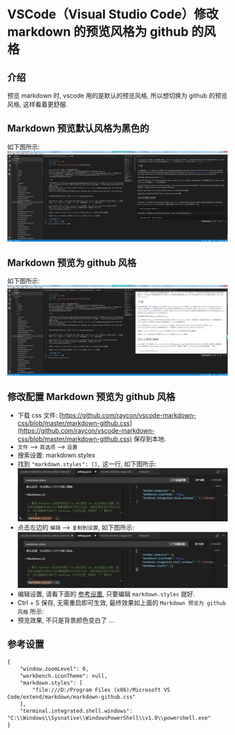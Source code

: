 # VSCode（Visual Studio Code）修改 markdown 的预览风格为 github 的风格

## 介绍
预览 markdown 时, vscode 用的是默认的预览风格, 所以想切换为 github 的预览风格, 这样看着更舒服.

## Markdown 预览默认风格为黑色的
如下图所示: ![](img/vscode-markdown-preview-default-style-example-1.png)

## Markdown 预览为 github 风格
如下图所示: ![](img/vscode-markdown-preview-github-style-example-1.png)

## 修改配置 Markdown 预览为 github 风格
* 下载 css 文件: [https://github.com/raycon/vscode-markdown-css/blob/master/markdown-github.css](https://github.com/raycon/vscode-markdown-css/blob/master/markdown-github.css) 保存到本地.
* `文件` --> `首选项` --> `设置`
* 搜索设置: markdown.styles
* 找到 `"markdown.styles": [],` 这一行, 如下图所示: ![](img/vscode-setting-markdown-preview-style-1.png)
* 点击左边的 `编辑` --> `复制到设置`, 如下图所示: ![](img/vscode-setting-markdown-preview-style-2.png)
* 编辑设置, 请看下面的 [参考设置](#参考设置), 只要编辑 `markdown.styles` 就好.
* Ctrl + S 保存, 无需重启即可生效, 最终效果如上面的 `Markdown 预览为 github 风格` 所示:
* 预览效果, 不只是背景颜色变白了 ...

## 参考设置
    {
        "window.zoomLevel": 0,
        "workbench.iconTheme": null,
        "markdown.styles": [
            "file:///D:/Program Files (x86)/Microsoft VS Code/extend/markdown/markdown-github.css"
        ],
        "terminal.integrated.shell.windows": "C:\\Windows\\Sysnative\\WindowsPowerShell\\v1.0\\powershell.exe"
    }